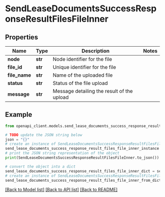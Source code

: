 # SendLeaseDocumentsSuccessResponseResultFilesFileInner


## Properties

Name | Type | Description | Notes
------------ | ------------- | ------------- | -------------
**node** | **str** | Node identifier for the file | 
**file_id** | **str** | Unique identifier for the file | 
**file_name** | **str** | Name of the uploaded file | 
**status** | **str** | Status of the file upload | 
**message** | **str** | Message detailing the result of the upload | 

## Example

```python
from openapi_client.models.send_lease_documents_success_response_result_files_file_inner import SendLeaseDocumentsSuccessResponseResultFilesFileInner

# TODO update the JSON string below
json = "{}"
# create an instance of SendLeaseDocumentsSuccessResponseResultFilesFileInner from a JSON string
send_lease_documents_success_response_result_files_file_inner_instance = SendLeaseDocumentsSuccessResponseResultFilesFileInner.from_json(json)
# print the JSON string representation of the object
print(SendLeaseDocumentsSuccessResponseResultFilesFileInner.to_json())

# convert the object into a dict
send_lease_documents_success_response_result_files_file_inner_dict = send_lease_documents_success_response_result_files_file_inner_instance.to_dict()
# create an instance of SendLeaseDocumentsSuccessResponseResultFilesFileInner from a dict
send_lease_documents_success_response_result_files_file_inner_from_dict = SendLeaseDocumentsSuccessResponseResultFilesFileInner.from_dict(send_lease_documents_success_response_result_files_file_inner_dict)
```
[[Back to Model list]](../README.md#documentation-for-models) [[Back to API list]](../README.md#documentation-for-api-endpoints) [[Back to README]](../README.md)


